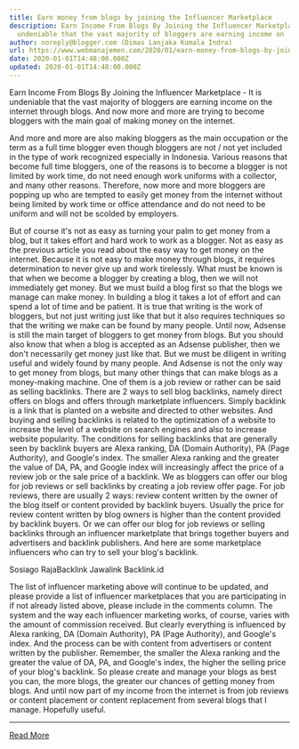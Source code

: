 ```yaml
---
title: Earn money from blogs by joining the Influencer Marketplace
description: Earn Income From Blogs By Joining the Influencer Marketplace It is
  undeniable that the vast majority of bloggers are earning income on
author: noreply@blogger.com (Dimas Lanjaka Kumala Indra)
url: https://www.webmanajemen.com/2020/01/earn-money-from-blogs-by-joining.html
date: 2020-01-01T14:48:00.000Z
updated: 2020-01-01T14:48:00.000Z
---
```


Earn Income From Blogs By Joining the Influencer Marketplace - It is undeniable that the vast majority of bloggers are earning income on the internet through blogs.  And now more and more are trying to become bloggers with the main goal of making money on the internet. 

  And more and more are also making bloggers as the main occupation or the term as a full time blogger even though bloggers are not / not yet included in the type of work recognized especially in Indonesia. 
  Various reasons that become full time bloggers, one of the reasons is to become a blogger is not limited by work time, do not need enough work uniforms with a collector, and many other reasons. 
  Therefore, now more and more bloggers are popping up who are tempted to easily get money from the internet without being limited by work time or office attendance and do not need to be uniform and will not be scolded by employers. 

  But of course it's not as easy as turning your palm to get money from a blog, but it takes effort and hard work to work as a blogger.  Not as easy as the previous article you read about the easy way to get money on the internet.  Because it is not easy to make money through blogs, it requires determination to never give up and work tirelessly. 
  What must be known is that when we become a blogger by creating a blog, then we will not immediately get money.  But we must build a blog first so that the blogs we manage can make money. 
  In building a blog it takes a lot of effort and can spend a lot of time and be patient. 
  It is true that writing is the work of bloggers, but not just writing just like that but it also requires techniques so that the writing we make can be found by many people. 
  Until now, Adsense is still the main target of bloggers to get money from blogs.  But you should also know that when a blog is accepted as an Adsense publisher, then we don't necessarily get money just like that.  But we must be diligent in writing useful and widely found by many people. 
  And Adsense is not the only way to get money from blogs, but many other things that can make blogs as a money-making machine. 
  One of them is a job review or rather can be said as selling backlinks.  There are 2 ways to sell blog backlinks, namely direct offers on blogs and offers through marketplate influencers. 
  Simply backlink is a link that is planted on a website and directed to other websites.  And buying and selling backlinks is related to the optimization of a website to increase the level of a website on search engines and also to increase website popularity. 
  The conditions for selling backlinks that are generally seen by backlink buyers are Alexa ranking, DA (Domain Authority), PA (Page Authority), and Google's index.  The smaller Alexa ranking and the greater the value of DA, PA, and Google index will increasingly affect the price of a review job or the sale price of a backlink. 
  We as bloggers can offer our blog for job reviews or sell backlinks by creating a job review offer page.  For job reviews, there are usually 2 ways: review content written by the owner of the blog itself or content provided by backlink buyers.  Usually the price for review content written by blog owners is higher than the content provided by backlink buyers. 
  Or we can offer our blog for job reviews or selling backlinks through an influencer marketplate that brings together buyers and advertisers and backlink publishers.  And here are some marketplace influencers who can try to sell your blog's backlink. 

  Sosiago 
  RajaBacklink 
  Jawalink 
  Backlink.id 

  The list of influencer marketing above will continue to be updated, and please provide a list of influencer marketplaces that you are participating in if not already listed above, please include in the comments column. 
  The system and the way each influencer marketing works, of course, varies with the amount of commission received. 
  But clearly everything is influenced by Alexa ranking, DA (Domain Authority), PA (Page Authority), and Google's index.  And the process can be with content from advertisers or content written by the publisher. 
  Remember, the smaller the Alexa ranking and the greater the value of DA, PA, and Google's index, the higher the selling price of your blog's backlink. 
  So please create and manage your blogs as best you can, the more blogs, the greater our chances of getting money from blogs. 
  And until now part of my income from the internet is from job reviews or content placement or content replacement from several blogs that I manage. 
  Hopefully useful.<hr/> <a href="https://www.webmanajemen.com/2020/01/earn-money-from-blogs-by-joining.html" rel="follow" class="button" id="read-more">Read More</a>